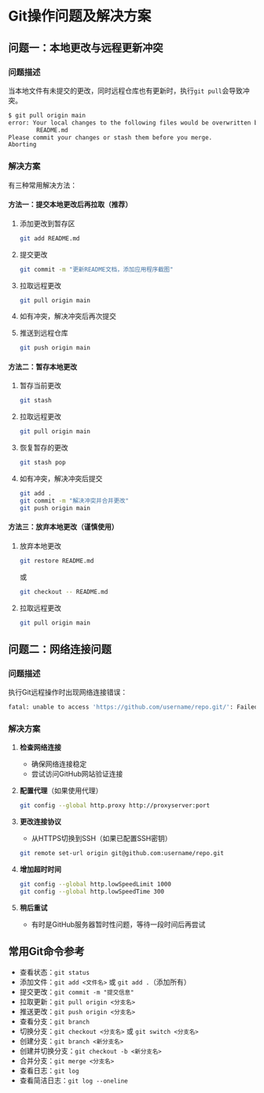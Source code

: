 # Git操作问题及解决方案

## 问题一：本地更改与远程更新冲突

### 问题描述
当本地文件有未提交的更改，同时远程仓库也有更新时，执行`git pull`会导致冲突。

```bash
$ git pull origin main
error: Your local changes to the following files would be overwritten by merge:
        README.md
Please commit your changes or stash them before you merge.
Aborting
```

### 解决方案

有三种常用解决方法：

#### 方法一：提交本地更改后再拉取（推荐）

1. 添加更改到暂存区
   ```bash
   git add README.md
   ```

2. 提交更改
   ```bash
   git commit -m "更新README文档，添加应用程序截图"
   ```

3. 拉取远程更改
   ```bash
   git pull origin main
   ```

4. 如有冲突，解决冲突后再次提交

5. 推送到远程仓库
   ```bash
   git push origin main
   ```

#### 方法二：暂存本地更改

1. 暂存当前更改
   ```bash
   git stash
   ```

2. 拉取远程更改
   ```bash
   git pull origin main
   ```

3. 恢复暂存的更改
   ```bash
   git stash pop
   ```

4. 如有冲突，解决冲突后提交
   ```bash
   git add .
   git commit -m "解决冲突并合并更改"
   git push origin main
   ```

#### 方法三：放弃本地更改（谨慎使用）

1. 放弃本地更改
   ```bash
   git restore README.md
   ```
   或
   ```bash
   git checkout -- README.md
   ```

2. 拉取远程更改
   ```bash
   git pull origin main
   ```

## 问题二：网络连接问题

### 问题描述
执行Git远程操作时出现网络连接错误：

```bash
fatal: unable to access 'https://github.com/username/repo.git/': Failed to connect to github.com port 443 after 21172 ms: Couldn't connect to server
```

### 解决方案

1. **检查网络连接**
   - 确保网络连接稳定
   - 尝试访问GitHub网站验证连接

2. **配置代理**（如果使用代理）
   ```bash
   git config --global http.proxy http://proxyserver:port
   ```

3. **更改连接协议**
   - 从HTTPS切换到SSH（如果已配置SSH密钥）
   ```bash
   git remote set-url origin git@github.com:username/repo.git
   ```

4. **增加超时时间**
   ```bash
   git config --global http.lowSpeedLimit 1000
   git config --global http.lowSpeedTime 300
   ```

5. **稍后重试**
   - 有时是GitHub服务器暂时性问题，等待一段时间后再尝试

## 常用Git命令参考

- 查看状态：`git status`
- 添加文件：`git add <文件名>` 或 `git add .`（添加所有）
- 提交更改：`git commit -m "提交信息"`
- 拉取更新：`git pull origin <分支名>`
- 推送更改：`git push origin <分支名>`
- 查看分支：`git branch`
- 切换分支：`git checkout <分支名>` 或 `git switch <分支名>`
- 创建分支：`git branch <新分支名>`
- 创建并切换分支：`git checkout -b <新分支名>`
- 合并分支：`git merge <分支名>`
- 查看日志：`git log`
- 查看简洁日志：`git log --oneline` 
